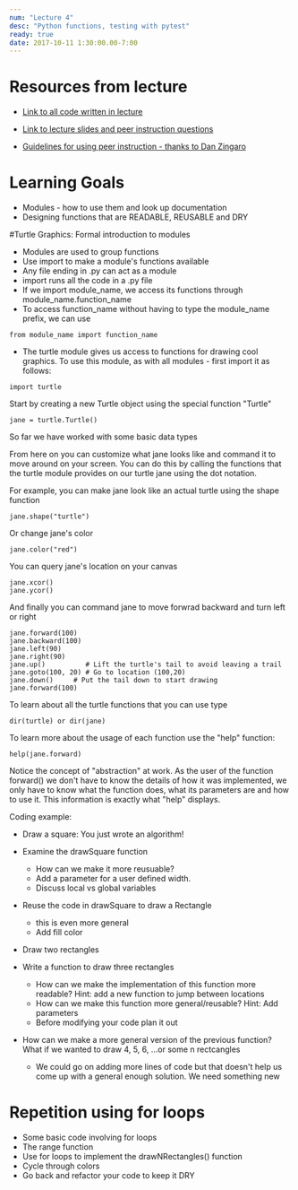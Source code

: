 ```yaml
---
num: "Lecture 4"
desc: "Python functions, testing with pytest"
ready: true
date: 2017-10-11 1:30:00.00-7:00
---
```


# Resources from lecture

* [Link to all code written in lecture](https://github.com/ucsb-cs8-f17/cs8-f17-lecture-code)

* [Link to lecture slides and peer instruction questions](https://drive.google.com/drive/folders/0BxIvQwpl4ocoRy1Pa041SThLUFU?usp=sharing)

* [Guidelines for using peer instruction - thanks to Dan Zingaro](https://drive.google.com/file/d/0BxIvQwpl4ocoX2ZpUjJDZW52Wlk/view?usp=sharing)


# Learning Goals
* Modules - how to use them and look up documentation
* Designing functions that are READABLE, REUSABLE and DRY

#Turtle Graphics: Formal introduction to modules  

* Modules are used to group functions
* Use import to make a module's functions available
* Any file ending in .py can act as a module
* import runs all the code in a .py file
* If we import module_name, we access its functions through
module_name.function_name
* To access function_name without having to type the
module_name prefix, we can use

```
from module_name import function_name
```
* The turtle module gives us access to functions for drawing cool graphics. To use this module, as with all modules - first import it as follows:

```
import turtle
```

Start by creating a new Turtle object using the special function "Turtle"

```
jane = turtle.Turtle()
```

So far we have worked with some basic data types


From here on you can customize what jane looks like and command it to move around on your screen. You can do this by calling the functions that the turtle module provides on our turtle jane using the dot notation.

For example, you can make jane look like an actual turtle using the shape function

```
jane.shape("turtle")
```

Or change jane's color

```
jane.color("red")
```

You can query jane's location on your canvas

```
jane.xcor()
jane.ycor()
```

And finally you can command jane to move forwrad backward and turn left or right 

```
jane.forward(100)
jane.backward(100)
jane.left(90)
jane.right(90)
jane.up()          # Lift the turtle's tail to avoid leaving a trail
jane.goto(100, 20) # Go to location (100,20)
jane.down()     # Put the tail down to start drawing
jane.forward(100)

```

To learn about all the turtle functions that you can use type

```
dir(turtle) or dir(jane)
```

To learn more about the usage of each function use the "help" function:

```
help(jane.forward)
```
Notice the concept of "abstraction" at work. As the user of the function forward() we don't have to know the details of how it was implemented, we only have to know what the function does, what its parameters are and how to use it. This information is exactly what "help" displays. 

Coding example: 
* Draw a square: You just wrote an algorithm! 
* Examine the drawSquare function
  - How can we make it more reusuable? 
  - Add a parameter for a user defined width. 
  - Discuss local vs global variables

* Reuse the code in drawSquare to draw a Rectangle 
  - this is even more general
  - Add fill color 

* Draw two rectangles

* Write a function to draw three rectangles
  - How can we make the implementation of this function more readable? Hint: add a new function to jump between locations
  - How can we make this function more general/reusable? Hint: Add parameters
  - Before modifying your code plan it out

* How can we make a more general version of the previous function? What if we wanted to draw 4, 5, 6, ...or some n rectcangles
  - We could go on adding more lines of code but that doesn't help us come up with a general enough solution. We need something new 

# Repetition using for loops
* Some basic code involving for loops
* The range function 
* Use for loops to implement the drawNRectangles() function
* Cycle through colors
* Go back and refactor your code to keep it DRY














